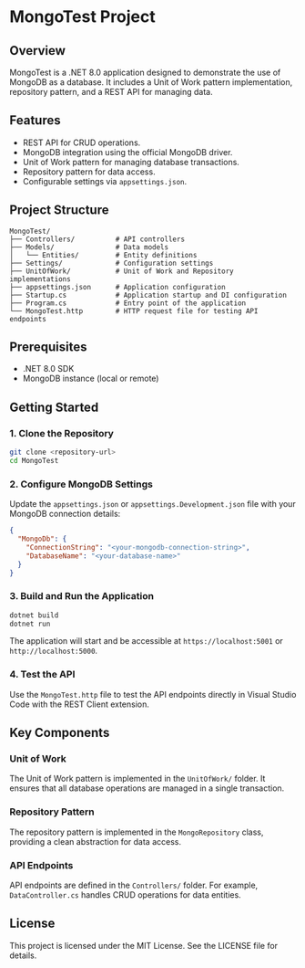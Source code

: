 # MongoTest Project

## Overview
MongoTest is a .NET 8.0 application designed to demonstrate the use of MongoDB as a database. It includes a Unit of Work pattern implementation, repository pattern, and a REST API for managing data.

## Features
- REST API for CRUD operations.
- MongoDB integration using the official MongoDB driver.
- Unit of Work pattern for managing database transactions.
- Repository pattern for data access.
- Configurable settings via `appsettings.json`.

## Project Structure
```
MongoTest/
├── Controllers/          # API controllers
├── Models/               # Data models
│   └── Entities/         # Entity definitions
├── Settings/             # Configuration settings
├── UnitOfWork/           # Unit of Work and Repository implementations
├── appsettings.json      # Application configuration
├── Startup.cs            # Application startup and DI configuration
├── Program.cs            # Entry point of the application
└── MongoTest.http        # HTTP request file for testing API endpoints
```

## Prerequisites
- .NET 8.0 SDK
- MongoDB instance (local or remote)

## Getting Started

### 1. Clone the Repository
```bash
git clone <repository-url>
cd MongoTest
```

### 2. Configure MongoDB Settings
Update the `appsettings.json` or `appsettings.Development.json` file with your MongoDB connection details:
```json
{
  "MongoDb": {
    "ConnectionString": "<your-mongodb-connection-string>",
    "DatabaseName": "<your-database-name>"
  }
}
```

### 3. Build and Run the Application
```bash
dotnet build
dotnet run
```

The application will start and be accessible at `https://localhost:5001` or `http://localhost:5000`.

### 4. Test the API
Use the `MongoTest.http` file to test the API endpoints directly in Visual Studio Code with the REST Client extension.

## Key Components

### Unit of Work
The Unit of Work pattern is implemented in the `UnitOfWork/` folder. It ensures that all database operations are managed in a single transaction.

### Repository Pattern
The repository pattern is implemented in the `MongoRepository` class, providing a clean abstraction for data access.

### API Endpoints
API endpoints are defined in the `Controllers/` folder. For example, `DataController.cs` handles CRUD operations for data entities.

## License
This project is licensed under the MIT License. See the LICENSE file for details.
